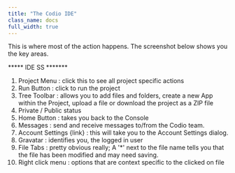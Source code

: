 ```yaml
---
title: "The Codio IDE"
class_name: docs
full_width: true
---
```


This is where most of the action happens. The screenshot below shows you the key areas.

***** IDE SS *******




1. Project Menu : click this to see all project specific actions
1. Run Button : click to run the project
1. Tree Toolbar : allows you to add files and folders, create a new App within the Project, upload a file or download the project as a ZIP file
1. Private / Public status
1. Home Button : takes you back to the Console
1. Messages : send and receive messages to/from the Codio team. 
1. Account Settings {link} : this will take you to the Account Settings dialog.
1. Gravatar : identifies you, the logged in user
1. File Tabs : pretty obvious really; A '*' next to the file name tells you that the file has been modified and may need saving.
1. Right click menu : options that are context specific to the clicked on file





